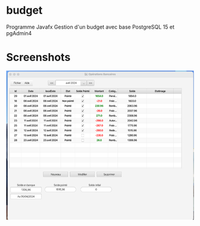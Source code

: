 # budget
Programme Javafx 
Gestion d'un budget avec base PostgreSQL 15
et  pgAdmin4
# Screenshots
<img src="images/1.png" height="400">
